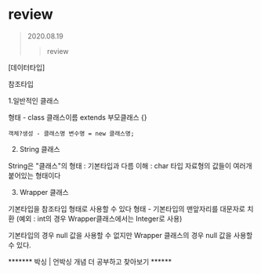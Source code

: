 # review
> 2020.08.19
>>review


[데이터타입]

참조타입 

1.일반적인 클래스

형태 - class 클래스이름 extends 부모클래스 {}

	객체?생성 - 클래스명 변수명 = new 클래스명;

2. String 클래스

String은 "클래스"의 형태 : 기본타입과 다름
이해 : char 타입 자료형의 값들이 여러개 붙어있는 형태이다

3. Wrapper 클래스

기본타입을 참조타입 형태로 사용할 수 있다
형태 - 기본타입의 맨앞자리를 대문자로 치환 
(예외 : int의 경우 Wrapper클래스에서는 Integer로 사용)

기본타입의 경우 null 값을 사용할 수 없지만
Wrapper 클래스의 경우 null 값을 사용할 수 있다.

******* 박싱 | 언박싱 개념 더 공부하고 찾아보기 ******
